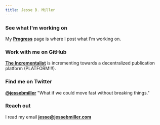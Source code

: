 ```yaml
---
title: Jesse B. Miller
---
```


### See what I'm working on

My **[Progress](https://www.jessebmiller.com/progress)** page is where I post
what I'm working on.

### Work with me on GitHub

**[The Incrementalist](https://github.com/jessebmiller/inc.xyz)** is
incrementing towards a decentralized publication platform (PLATFORM!!!).

### Find me on Twitter
**[@jessebmiller](https://twitter.com/jessebmiller)**
"What if we could move fast without breaking things."

### Reach out
I read my email **<jesse@jessebmiller.com>**




